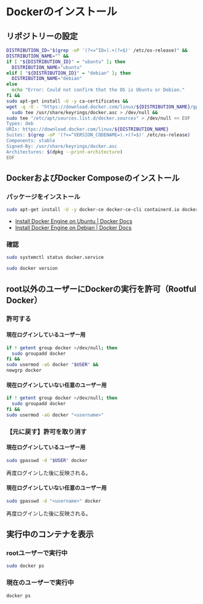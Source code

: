 # Dockerのインストール
## リポジトリーの設定
```sh
DISTRIBUTION_ID="$(grep -oP '(?<=^ID=).+(?=$)' /etc/os-release)" &&
DISTRIBUTION_NAME="" &&
if [ "${DISTRIBUTION_ID}" = "ubuntu" ]; then
  DISTRIBUTION_NAME="ubuntu"
elif [ "${DISTRIBUTION_ID}" = "debian" ]; then
  DISTRIBUTION_NAME="debian"
else
  echo "Error: Could not confirm that the OS is Ubuntu or Debian."
fi &&
sudo apt-get install -U -y ca-certificates &&
wget -q -O - "https://download.docker.com/linux/${DISTRIBUTION_NAME}/gpg" | \
  sudo tee /usr/share/keyrings/docker.asc > /dev/null &&
sudo tee "/etc/apt/sources.list.d/docker.sources" > /dev/null << EOF
Types: deb
URIs: https://download.docker.com/linux/${DISTRIBUTION_NAME}
Suites: $(grep -oP '(?<=^VERSION_CODENAME=).+(?=$)' /etc/os-release)
Components: stable
Signed-By: /usr/share/keyrings/docker.asc
Architectures: $(dpkg --print-architecture)
EOF
```

## DockerおよびDocker Composeのインストール
### パッケージをインストール
```sh
sudo apt-get install -U -y docker-ce docker-ce-cli containerd.io docker-buildx-plugin docker-compose-plugin
```
- [Install Docker Engine on Ubuntu | Docker Docs](https://docs.docker.com/engine/install/ubuntu/)
- [Install Docker Engine on Debian | Docker Docs](https://docs.docker.com/engine/install/debian/)

### 確認
```sh
sudo systemctl status docker.service

sudo docker version
```

## root以外のユーザーにDockerの実行を許可（Rootful Docker）
### 許可する
#### 現在ログインしているユーザー用
```sh
if ! getent group docker >/dev/null; then
  sudo groupadd docker
fi &&
sudo usermod -aG docker "$USER" &&
newgrp docker
```

#### 現在ログインしていない任意のユーザー用
```sh
if ! getent group docker >/dev/null; then
  sudo groupadd docker
fi &&
sudo usermod -aG docker "<username>"
```

### 【元に戻す】許可を取り消す
#### 現在ログインしているユーザー用
```sh
sudo gpasswd -d "$USER" docker
```
再度ログインした後に反映される。

#### 現在ログインしていない任意のユーザー用
```sh
sudo gpasswd -d "<username>" docker
```
再度ログインした後に反映される。

## 実行中のコンテナを表示
### rootユーザーで実行中
```sh
sudo docker ps
```

### 現在のユーザーで実行中
```sh
docker ps
```
